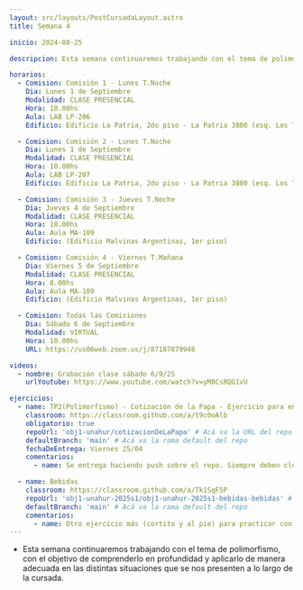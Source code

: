 ```yaml
---
layout: src/layouts/PostCursadaLayout.astro
title: Semana 4

inicio: 2024-08-25

descripcion: Esta semana continuaremos trabajando con el tema de polimorfismo, con el objetivo de comprenderlo en profundidad y aplicarlo de manera adecuada en las distintas situaciones que se nos presenten a lo largo de la cursada.

horarios:
  - Comision: Comisión 1 - Lunes T.Noche
    Dia: Lunes 1 de Septiembre
    Modalidad: CLASE PRESENCIAL
    Hora: 18.00hs
    Aula: LAB LP-206
    Edificio: Edificio La Patria, 2do piso - La Patria 3800 (esq. Los Toldos)

  - Comision: Comisión 2 - Lunes T.Noche
    Dia: Lunes 1 de Septiembre
    Modalidad: CLASE PRESENCIAL
    Hora: 18.00hs
    Aula: LAB LP-207
    Edificio: Edificio La Patria, 2do piso - La Patria 3800 (esq. Los Toldos)

  - Comision: Comisión 3 - Jueves T.Noche
    Dia: Jueves 4 de Septiembre
    Modalidad: CLASE PRESENCIAL
    Hora: 18.00hs
    Aula: Aula MA-109
    Edificio: (Edificio Malvinas Argentinas, 1er piso)

  - Comision: Comisión 4 - Viernes T.Mañana
    Dia: Viernes 5 de Septiembre
    Modalidad: CLASE PRESENCIAL
    Hora: 8.00hs
    Aula: Aula MA-109
    Edificio: (Edificio Malvinas Argentinas, 1er piso)

  - Comision: Todas las Comisiones
    Dia: Sábado 6 de Septiembre
    Modalidad: VIRTUAL
    Hora: 10.00hs
    URL: https://us06web.zoom.us/j/87187879948

videos:
  - nombre: Grabación clase sábado 6/9/25
    urlYoutube: https://www.youtube.com/watch?v=yM8CsRQG1vU

ejercicios:
  - name: TP2(Polimorfismo) - Cotización de la Papa - Ejercicio para entregar haciendo push sobre el repositorio con la asignación correspondiente.
    classroom: https://classroom.github.com/a/t9c0oAlb
    obligatorio: true
    repoUrl: 'obj1-unahur/cotizacionDeLaPapa' # Acá va la URL del repo sin el "https://github.com/"
    defaultBranch: 'main' # Acá va la rama default del repo
    fechaDeEntrega: Viernes 25/04
    comentarios:
      - name: Se entrega haciendo push sobre el repo. Siempre deben clonarse el repo que se genera para c/u al momento de Aceptar la asignación.

  - name: Bebidas
    classroom: https://classroom.github.com/a/Tk1SqF5P
    repoUrl: 'obj1-unahur-2025s1/obj1-unahur-2025s1-bebidas-bebidas' # Acá va la URL del repo sin el "https://github.com/"
    defaultBranch: 'main' # Acá va la rama default del repo
    comentarios:
      - name: Otro ejercicio más (cortito y al pie) para practicar con polimorfismo.
---
```


- Esta semana continuaremos trabajando con el tema de polimorfismo, con el objetivo de comprenderlo en profundidad y aplicarlo de manera adecuada en las distintas situaciones que se nos presenten a lo largo de la cursada.
